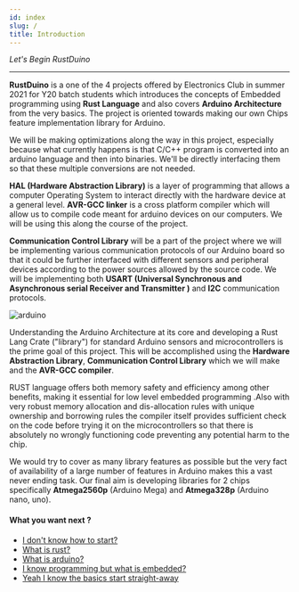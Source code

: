 ```yaml
---
id: index
slug: /
title: Introduction
---
```


*Let's Begin RustDuino*

----

**RustDuino** is a one of the 4 projects offered by Electronics Club in summer 2021 for Y20 batch students which introduces the concepts of Embedded programming using **Rust Language** and also covers **Arduino Architecture** from the very basics. The project is oriented towards making our own Chips feature implementation library for Arduino.

We will be making optimizations along the way in this project, especially because what currently happens is that C/C++ program is converted into an arduino language and then into binaries. We'll be directly interfacing them so that these multiple conversions are not needed.

**HAL (Hardware Abstraction Library)** is a layer of programming that allows a computer Operating System to interact directly with the hardware device at a general level. **AVR-GCC linker** is a cross platform compiler which will allow us to compile code meant for arduino devices on our computers. We will be using this along the course of the project.  

**Communication Control Library** will be a part of the project where we will be implementing various communication protocols of our Arduino board so that it could be further interfaced with different sensors and peripheral devices according to the power sources allowed by the source code. We will be implementing both **USART (Universal Synchronous and Asynchronous serial Receiver and Transmitter )** and **I2C** communication protocols.

![arduino](https://github.com/Mshivam2409/RustDuino-Docs/blob/master/docs/embedded/images/Arduino.gif?raw=true)

Understanding the Arduino Architecture at its core and developing a Rust Lang Crate ("library") for standard Arduino sensors and microcontrollers is the prime goal of this project. This will be accomplished using the **Hardware Abstraction Library**, **Communication Control Library** which we will make and the **AVR-GCC compiler**. 

RUST language offers both memory safety and efficiency among other benefits, making it essential for low level embedded programming .Also with very robust memory allocation and dis-allocation rules with unique ownership and borrowing rules the compiler itself provides sufficient check on the code before trying it on the microcontrollers so that there is absolutely no wrongly functioning code preventing any potential harm to the chip.

We would try to cover as many library features as possible but the very fact of availability of a large number of features in Arduino makes this a vast never ending task. Our final aim is developing libraries for 2 chips specifically **Atmega2560p** (Arduino Mega)  and **Atmega328p** (Arduino nano, uno).


#### What you want next ?

- [I don't know how to start?](install.md)
- [What is rust?](rust/rust.md)
- [What is arduino?](arduino/index.md)
- [I know programming but what is embedded?](embedded/index_embedded.md)
- [Yeah I know the basics start straight-away](core/index_core.md)